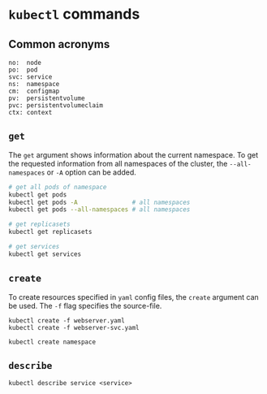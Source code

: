 # `kubectl` commands

## Common acronyms

```
no:  node
po:  pod
svc: service
ns:  namespace
cm:  configmap
pv:  persistentvolume
pvc: persistentvolumeclaim
ctx: context
```

## `get`

The `get` argument shows information about the current namespace.
To get the requested information from all namespaces of the cluster, the `--all-namespaces` or `-A` option can be added.

```sh
# get all pods of namespace
kubectl get pods
kubectl get pods -A               # all namespaces
kubectl get pods --all-namespaces # all namespaces

# get replicasets
kubectl get replicasets

# get services
kubectl get services
```

## `create`

To create resources specified in `yaml` config files, the `create` argument can be used.
The `-f` flag specifies the source-file.

```
kubectl create -f webserver.yaml
kubectl create -f webserver-svc.yaml

kubectl create namespace
```

## `describe`

```
kubectl describe service <service>
```